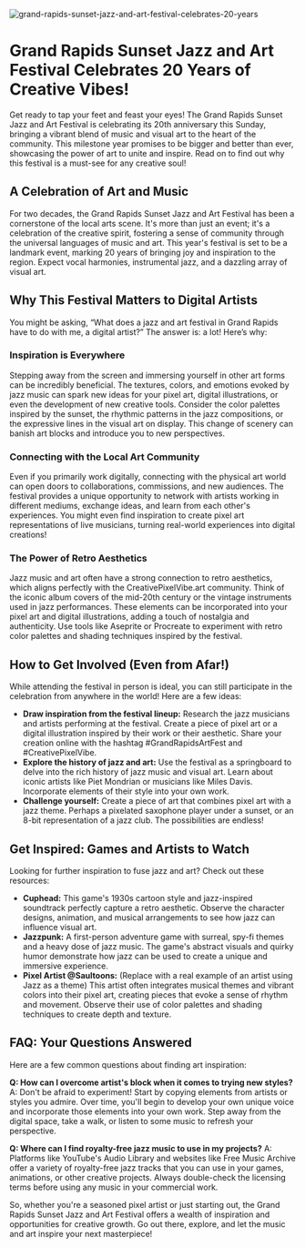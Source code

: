 ![grand-rapids-sunset-jazz-and-art-festival-celebrates-20-years](https://images.pexels.com/photos/8512611/pexels-photo-8512611.jpeg?auto=compress&cs=tinysrgb&fit=crop&h=627&w=1200)

# Grand Rapids Sunset Jazz and Art Festival Celebrates 20 Years of Creative Vibes!

Get ready to tap your feet and feast your eyes! The Grand Rapids Sunset Jazz and Art Festival is celebrating its 20th anniversary this Sunday, bringing a vibrant blend of music and visual art to the heart of the community. This milestone year promises to be bigger and better than ever, showcasing the power of art to unite and inspire. Read on to find out why this festival is a must-see for any creative soul!

## A Celebration of Art and Music

For two decades, the Grand Rapids Sunset Jazz and Art Festival has been a cornerstone of the local arts scene. It's more than just an event; it's a celebration of the creative spirit, fostering a sense of community through the universal languages of music and art. This year's festival is set to be a landmark event, marking 20 years of bringing joy and inspiration to the region. Expect vocal harmonies, instrumental jazz, and a dazzling array of visual art.

## Why This Festival Matters to Digital Artists

You might be asking, “What does a jazz and art festival in Grand Rapids have to do with me, a digital artist?” The answer is: a lot! Here’s why:

### Inspiration is Everywhere

Stepping away from the screen and immersing yourself in other art forms can be incredibly beneficial. The textures, colors, and emotions evoked by jazz music can spark new ideas for your pixel art, digital illustrations, or even the development of new creative tools. Consider the color palettes inspired by the sunset, the rhythmic patterns in the jazz compositions, or the expressive lines in the visual art on display. This change of scenery can banish art blocks and introduce you to new perspectives.

### Connecting with the Local Art Community

Even if you primarily work digitally, connecting with the physical art world can open doors to collaborations, commissions, and new audiences. The festival provides a unique opportunity to network with artists working in different mediums, exchange ideas, and learn from each other's experiences. You might even find inspiration to create pixel art representations of live musicians, turning real-world experiences into digital creations!

### The Power of Retro Aesthetics

Jazz music and art often have a strong connection to retro aesthetics, which aligns perfectly with the CreativePixelVibe.art community. Think of the iconic album covers of the mid-20th century or the vintage instruments used in jazz performances. These elements can be incorporated into your pixel art and digital illustrations, adding a touch of nostalgia and authenticity. Use tools like Aseprite or Procreate to experiment with retro color palettes and shading techniques inspired by the festival.

## How to Get Involved (Even from Afar!)

While attending the festival in person is ideal, you can still participate in the celebration from anywhere in the world! Here are a few ideas:

*   **Draw inspiration from the festival lineup:** Research the jazz musicians and artists performing at the festival. Create a piece of pixel art or a digital illustration inspired by their work or their aesthetic. Share your creation online with the hashtag #GrandRapidsArtFest and #CreativePixelVibe.
*   **Explore the history of jazz and art:** Use the festival as a springboard to delve into the rich history of jazz music and visual art. Learn about iconic artists like Piet Mondrian or musicians like Miles Davis. Incorporate elements of their style into your own work.
*   **Challenge yourself:** Create a piece of art that combines pixel art with a jazz theme. Perhaps a pixelated saxophone player under a sunset, or an 8-bit representation of a jazz club. The possibilities are endless!

## Get Inspired: Games and Artists to Watch

Looking for further inspiration to fuse jazz and art? Check out these resources:

*   **Cuphead:** This game's 1930s cartoon style and jazz-inspired soundtrack perfectly capture a retro aesthetic. Observe the character designs, animation, and musical arrangements to see how jazz can influence visual art.
*   **Jazzpunk:** A first-person adventure game with surreal, spy-fi themes and a heavy dose of jazz music. The game's abstract visuals and quirky humor demonstrate how jazz can be used to create a unique and immersive experience.
*   **Pixel Artist @Saultoons:** (Replace with a real example of an artist using Jazz as a theme) This artist often integrates musical themes and vibrant colors into their pixel art, creating pieces that evoke a sense of rhythm and movement. Observe their use of color palettes and shading techniques to create depth and texture.

## FAQ: Your Questions Answered

Here are a few common questions about finding art inspiration:

**Q: How can I overcome artist's block when it comes to trying new styles?**
A: Don't be afraid to experiment! Start by copying elements from artists or styles you admire. Over time, you'll begin to develop your own unique voice and incorporate those elements into your own work. Step away from the digital space, take a walk, or listen to some music to refresh your perspective.

**Q: Where can I find royalty-free jazz music to use in my projects?**
A: Platforms like YouTube's Audio Library and websites like Free Music Archive offer a variety of royalty-free jazz tracks that you can use in your games, animations, or other creative projects. Always double-check the licensing terms before using any music in your commercial work.

So, whether you're a seasoned pixel artist or just starting out, the Grand Rapids Sunset Jazz and Art Festival offers a wealth of inspiration and opportunities for creative growth. Go out there, explore, and let the music and art inspire your next masterpiece!
